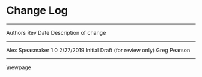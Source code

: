Change Log
==========


----------------------------------------------------------------
 Authors         Rev  Date       Description of change
---------------- ---- ---------  -------------------------------
 Alex Speasmaker 1.0  2/27/2019  Initial Draft (for review only)
 Greg Pearson

----------------------------------------------------------------


\newpage

